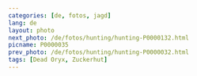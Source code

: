 ```yaml
---
categories: [de, fotos, jagd]
lang: de
layout: photo
next_photo: /de/fotos/hunting/hunting-P0000132.html
picname: P0000035
prev_photo: /de/fotos/hunting/hunting-P0000032.html
tags: [Dead Oryx, Zuckerhut]
---
```

